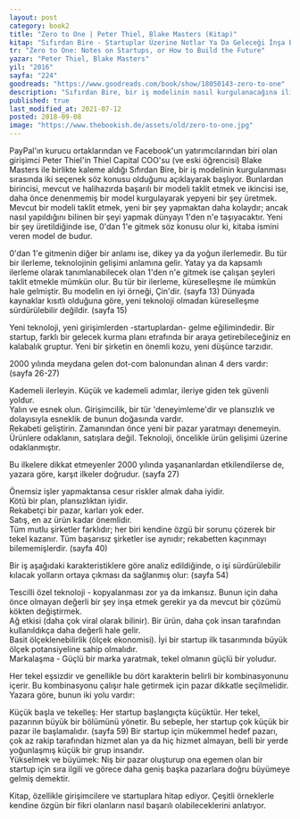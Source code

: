 ```yaml
---
layout: post  
category: book2  
title: "Zero to One | Peter Thiel, Blake Masters (Kitap)"  
kitap: "Sıfırdan Bire - Startuplar Üzerine Notlar Ya Da Geleceği İnşa Etmenin Yolları"  
tr: "Zero to One: Notes on Startups, or How to Build the Future"
yazar: "Peter Thiel, Blake Masters"  
yil: "2016"  
sayfa: "224"  
goodreads: "https://www.goodreads.com/book/show/18050143-zero-to-one"
description: "Sıfırdan Bire, bir iş modelinin nasıl kurgulanacağına ilişkin ipuçlarını paylaşıyor."
published: true
last_modified_at: 2021-07-12
posted: 2018-09-08
image: "https://www.thebookish.de/assets/old/zero-to-one.jpg"
---
```


PayPal'ın kurucu ortaklarından ve Facebook'un yatırımcılarından biri olan girişimci Peter Thiel'in Thiel Capital COO'su (ve eski öğrencisi) Blake Masters ile birlikte kaleme aldığı Sıfırdan Bire, bir iş modelinin kurgulanması sırasında iki seçenek söz konusu olduğunu açıklayarak başlıyor. Bunlardan birincisi, mevcut ve halihazırda başarılı bir modeli taklit etmek ve ikincisi ise, daha önce denenmemiş bir model kurgulayarak yepyeni bir şey üretmek. Mevcut bir modeli taklit etmek, yeni bir şey yapmaktan daha kolaydır; ancak nasıl yapıldığını bilinen bir şeyi yapmak dünyayı 1'den n'e taşıyacaktır. Yeni bir şey üretildiğinde ise, 0'dan 1'e gitmek söz konusu olur ki, kitaba ismini veren model de budur. 
  
0'dan 1'e gitmenin diğer bir anlamı ise, dikey ya da yoğun ilerlemedir. Bu tür bir ilerleme, teknolojinin gelişimi anlamına gelir. Yatay ya da kapsamlı ilerleme olarak tanımlanabilecek olan 1'den n'e gitmek ise çalışan şeyleri taklit etmekle mümkün olur. Bu tür bir ilerleme, küreselleşme ile mümkün hale gelmiştir. Bu modelin en iyi örneği, Çin'dir. (sayfa 13) Dünyada kaynaklar kısıtlı olduğuna göre, yeni teknoloji olmadan küreselleşme sürdürülebilir değildir. (sayfa 15)  
  
Yeni teknoloji, yeni girişimlerden -startuplardan- gelme eğilimindedir. Bir startup, farklı bir gelecek kurma planı etrafında bir araya getirebileceğiniz en kalabalık gruptur. Yeni bir şirketin en önemli kozu, yeni düşünce tarzıdır.  
  
2000 yılında meydana gelen dot-com balonundan alınan 4 ders vardır: (sayfa 26-27)  
  
Kademeli ilerleyin. Küçük ve kademeli adımlar, ileriye giden tek güvenli yoldur.  
Yalın ve esnek olun. Girişimcilik, bir tür 'deneyimleme'dir ve plansızlık ve dolayısıyla esneklik de bunun doğasında vardır.  
Rekabeti geliştirin. Zamanından önce yeni bir pazar yaratmayı denemeyin.  
Ürünlere odaklanın, satışlara değil. Teknoloji, öncelikle ürün gelişimi üzerine odaklanmıştır.  
  
Bu ilkelere dikkat etmeyenler 2000 yılında yaşananlardan etkilendilerse de, yazara göre, karşıt ilkeler doğrudur. (sayfa 27)  
  
Önemsiz işler yapmaktansa cesur riskler almak daha iyidir.  
Kötü bir plan, plansızlıktan iyidir.  
Rekabetçi bir pazar, karları yok eder.  
Satış, en az ürün kadar önemlidir.  
Tüm mutlu şirketler farklıdır; her biri kendine özgü bir sorunu çözerek bir tekel kazanır. Tüm başarısız şirketler ise aynıdır; rekabetten kaçınmayı bilememişlerdir. (sayfa 40)  
  
Bir iş aşağıdaki karakteristiklere göre analiz edildiğinde, o işi sürdürülebilir kılacak yolların ortaya çıkması da sağlanmış olur: (sayfa 54)  
  
Tescilli özel teknoloji - kopyalanması zor ya da imkansız. Bunun için daha önce olmayan değerli bir şey inşa etmek gerekir ya da mevcut bir çözümü kökten değiştirmek.  
Ağ etkisi (daha çok viral olarak bilinir). Bir ürün, daha çok insan tarafından kullanıldıkça daha değerli hale gelir.  
Basit ölçeklenebilirlik (ölçek ekonomisi). İyi bir startup ilk tasarımında büyük ölçek potansiyeline sahip olmalıdır.  
Markalaşma - Güçlü bir marka yaratmak, tekel olmanın güçlü bir yoludur.  
  
Her tekel eşsizdir ve genellikle bu dört karakterin belirli bir kombinasyonunu içerir. Bu kombinasyonu çalışır hale getirmek için pazar dikkatle seçilmelidir. Yazara göre, bunun iki yolu vardır:  
  
Küçük başla ve tekelleş: Her startup başlangıçta küçüktür. Her tekel, pazarının büyük bir bölümünü yönetir. Bu sebeple, her startup çok küçük bir pazar ile başlamalıdır. (sayfa 59) Bir startup için mükemmel hedef pazarı, çok az rakip tarafından hizmet alan ya da hiç hizmet almayan, belli bir yerde yoğunlaşmış küçük bir grup insandır.  
Yükselmek ve büyümek: Niş bir pazar oluşturup ona egemen olan bir startup için sıra ilgili ve görece daha geniş başka pazarlara doğru büyümeye gelmiş demektir.  
  
Kitap, özellikle girişimcilere ve startuplara hitap ediyor. Çeşitli örneklerle kendine özgün bir fikri olanların nasıl başarılı olabileceklerini anlatıyor.  
  
